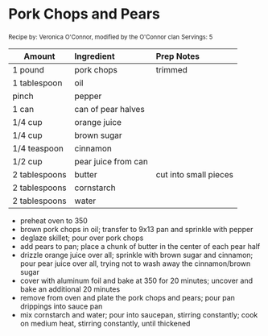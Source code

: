 # Pork Chops and Pears

<small>Recipe by: Veronica O'Connor, modified by the O'Connor clan</small>
<small>Servings: 5</small>

| Amount        | Ingredient          | Prep Notes            |
| ------------- | :------------------ | :-------------------- |
| 1 pound       | pork chops          | trimmed               |
| 1 tablespoon  | oil                 |                       |
| pinch         | pepper              |                       |
| 1 can         | can of pear halves  |                       |
| 1/4 cup       | orange juice        |                       |
| 1/4 cup       | brown sugar         |                       |
| 1/4 teaspoon  | cinnamon            |                       |
| 1/2 cup       | pear juice from can |                       |
| 2 tablespoons | butter              | cut into small pieces |
| 2 tablespoons | cornstarch          |                       |
| 2 tablespoons | water               |                       |

- preheat oven to 350
- brown pork chops in oil; transfer to 9x13 pan and sprinkle with pepper
- deglaze skillet; pour over pork chops
- add pears to pan; place a chunk of butter in the center of each pear half
- drizzle orange juice over all; sprinkle with brown sugar and cinnamon; pour pear juice over all, trying not to wash away the cinnamon/brown sugar
- cover with aluminum foil and bake at 350 for 20 minutes; uncover and bake an additional 20 minutes
- remove from oven and plate the pork chops and pears; pour pan drippings into sauce pan
- mix cornstarch and water; pour into saucepan, stirring constantly; cook on medium heat, stirring constantly, until thickened

